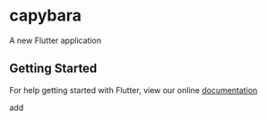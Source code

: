 # capybara

A new Flutter application

## Getting Started

For help getting started with Flutter, view our online
[documentation](https://flutter.io/)

add
